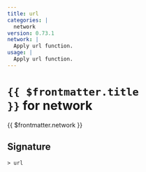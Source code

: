 ```yaml
---
title: url
categories: |
  network
version: 0.73.1
network: |
  Apply url function.
usage: |
  Apply url function.
---
```


# <code>{{ $frontmatter.title }}</code> for network

<div class='command-title'>{{ $frontmatter.network }}</div>

## Signature

```> url ```

